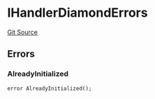 # IHandlerDiamondErrors
[Git Source](https://github.com/thrackle-io/tron/blob/5d067d497731c6b73733c2217dfac1db063f1640/src/common/IErrors.sol)


## Errors
### AlreadyInitialized

```solidity
error AlreadyInitialized();
```

